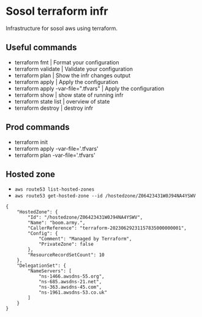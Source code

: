 # Sosol terraform infr

Infrastructure for sosol aws using terraform.

## Useful commands

- terraform fmt | Format your configuration
- terraform validate | Validate your configuration
- terraform plan | Show the infr changes output
- terraform apply | Apply the configuration
- terraform apply -var-file=".tfvars" | Apply the configuration
- terraform show | show state of running infr
- terraform state list | overview of state
- terraform destroy | destroy infr


## Prod commands

- terraform init
- terraform apply -var-file='.tfvars'
- terraform plan -var-file='.tfvars'

## Hosted zone

- `aws route53 list-hosted-zones`
- `aws route53 get-hosted-zone --id /hostedzone/Z06423431W0J94NA4YSWV`

```
{
    "HostedZone": {
        "Id": "/hostedzone/Z06423431W0J94NA4YSWV",
        "Name": "boom.army.",
        "CallerReference": "terraform-20230629231157835000000001",
        "Config": {
            "Comment": "Managed by Terraform",
            "PrivateZone": false
        },
        "ResourceRecordSetCount": 10
    },
    "DelegationSet": {
        "NameServers": [
            "ns-1466.awsdns-55.org",
            "ns-685.awsdns-21.net",
            "ns-363.awsdns-45.com",
            "ns-1961.awsdns-53.co.uk"
        ]
    }
}
```